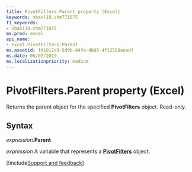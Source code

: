 ```yaml
---
title: PivotFilters.Parent property (Excel)
keywords: vbaxl10.chm771075
f1_keywords:
- vbaxl10.chm771075
ms.prod: excel
api_name:
- Excel.PivotFilters.Parent
ms.assetid: fd1011c9-5d0b-84fa-4b85-4f12558aead7
ms.date: 05/07/2019
ms.localizationpriority: medium
---
```



# PivotFilters.Parent property (Excel)

Returns the parent object for the specified **PivotFilters** object. Read-only.


## Syntax

_expression_.**Parent**

_expression_ A variable that represents a **[PivotFilters](Excel.PivotFilters.md)** object.




[!include[Support and feedback](~/includes/feedback-boilerplate.md)]
